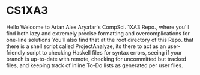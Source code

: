 # CS1XA3
Hello Welcome to Arian Alex Aryafar's CompSci. 1XA3 Repo., where you'll find both lazy and extremely precise formatting and overcomplications for one-line solutions
You'll also find that at the root directory of this Repo. that there is a shell script called ProjectAnalyze, its there to act as an user-friendly script to checking Haskell files for syntax errors, seeing if your branch is up-to-date with remote, checking for uncommitted but tracked files, and keeping track of inline To-Do lists as generated per user files.